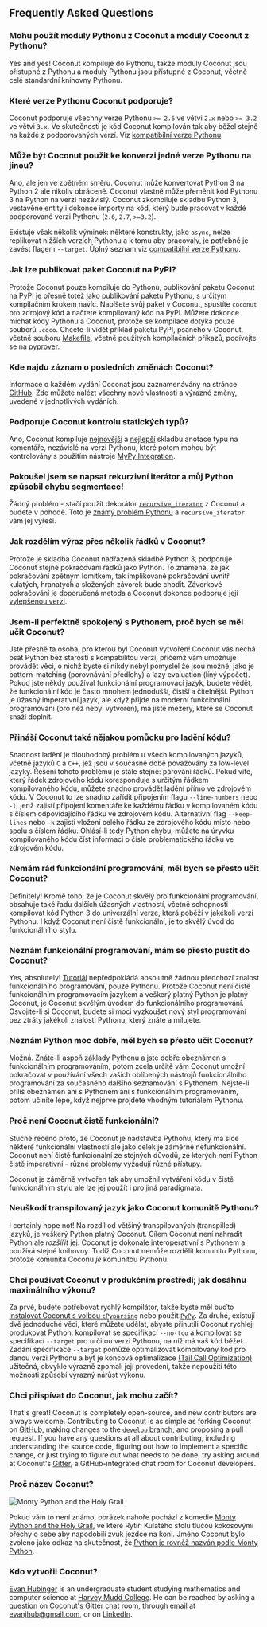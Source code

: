 ## Frequently Asked Questions

<!--
```eval_rst
.. contents::
    :local:
```     -->        

### Mohu použít moduly Pythonu z Coconut a moduly Coconut z Pythonu? 

Yes and yes! Coconut kompiluje do Pythonu, takže moduly Coconut jsou přístupné z Pythonu a moduly Pythonu jsou přístupné z Coconut, včetně celé standardní knihovny Pythonu.

### Které verze Pythonu Coconut podporuje? 

Coconut podporuje všechny verze Pythonu `>= 2.6` ve větvi `2.x` nebo `>= 3.2` ve větvi `3.x`. Ve skutečnosti je kód Coconut kompilován tak aby běžel stejně na každé z podporovaných verzí.
Viz [kompatibilní verze Pythonu](http://coconut.readthedocs.io/cs/latest/DOCS.html#kompatibilni-verze-pythonu).


### Může být Coconut použit ke konverzi jedné verze Pythonu na jinou?

Ano, ale jen ve zpětném směru. Coconut může konvertovat Python 3 na Python 2 ale nikoliv obráceně. Coconut vlastně může přeměnit kód Pythonu 3 na Python na verzi nezávislý. Coconut zkompiluje skladbu Python 3, vestavěné entity i dokonce importy na kód, který bude pracovat v každé podporované verzi Pythonu (`2.6`, `2.7`, `>=3.2`).

Existuje však několik výminek: některé konstrukty, jako `async`, nelze replikovat   nižších verzích Pythonu a k tomu aby pracovaly, je potřebné je zavést flagem `--target`. Úplný seznam viz [compatibilní verze Pythonu](DOCS.html#compatible-python-versions).

### Jak lze publikovat paket Coconut na PyPI?

Protože Coconut pouze kompiluje do Pythonu, publikování paketu Coconut na PyPI je přesně totéž jako publikování paketu Pythonu, s určitým kompilačním krokem navíc. Napíšete svůj paket v Coconut, spustíte `coconut` pro zdrojový kód a načtete kompilovaný kód na PyPI. Můžete dokonce míchat kódy Pythonu a Coconut, protože se kompilace dotýká pouze souborů `.coco`. Chcete-li vidět příklad paketu PyPI, psaného v Coconut, včetně souboru [Makefile](https://github.com/evhub/pyprover/blob/master/Makefile), včetně použitých kompilačních příkazů, podívejte se na [pyprover](https://github.com/evhub/pyprover).

### Kde najdu záznam o posledních změnách Coconut?

Informace o každém vydání Coconat jsou zaznamenávány na stránce [GitHub](https://github.com/evhub/coconut/releases). Zde můžete nalézt všechny nové vlastnosti a výrazné změny, uvedené v jednotlivých vydáních.

### Podporuje Coconut kontrolu statických typů?

Ano, Coconut kompiluje [nejnovější](https://www.python.org/dev/peps/pep-0526/) a 
[nejlepší](https://www.python.org/dev/peps/pep-0484/) skladbu anotace typu na komentáře, nezávislé na verzi Pythonu, které potom mohou být kontrolovány s použitím nástroje [MyPy Integration](http://coconut.readthedocs.io/en/master/DOCS.html#mypy-integration).

### Pokoušel jsem se napsat rekurzivní iterátor a můj Python způsobil chybu segmentace!

Žádný problém - stačí použít dekorátor [`recursive_iterator`](DOCS.html#recursive-iterator) z Coconut a budete v pohodě. Toto je [známý problém  Pythonu](http://bugs.python.org/issue14010) a `recursive_iterator` vám jej vyřeší.

### Jak rozdělím výraz přes několik řádků v  Coconut?

Protože je skladba Coconut nadřazená skladbě Python 3, podporuje Coconut stejné pokračování řádků jako Python. To znamená, že jak pokračování zpětným lomítkem, tak implikované pokračování uvnitř kulatých, hranatych a složených závorek bude chodit. Závorkové pokračování je doporučená metoda a Coconut dokonce podporuje její [vylepšenou verzi](DOCS.html#enhanced-parenthetical-continuation).

### Jsem-li perfektně spokojený s Pythonem, proč bych se měl učit Coconut? 

Jste přesně ta osoba, pro kterou byl Coconut vytvořen! Coconut vás nechá psát Python bez starostí s kompabilitou verzí, přičemž vám umožňuje provádět věci, o nichž byste si nikdy nebyl pomyslel že jsou možné, jako je pattern-matching (porovnávání předlohy) a lazy evaluation (líný výpočet). Pokud jste někdy používal funkcionální programovací jazyk, budete vědět, že funkcionální kód je často mnohem jednodušší, čistší a čitelnější. Python je úžasný imperativní jazyk, ale když přijde na moderní funkcionální programování (pro něž nebyl vytvořen), má jisté mezery, které se Coconut snaží doplnit.

### Přináší Coconut také nějakou pomůcku pro ladění kódu? 

Snadnost ladění je dlouhodobý problém u všech kompilovaných jazyků, včetně jazyků `C` a `C++`, jež jsou v současné době považovány za low-level jazyky. Řešení tohoto problému je stále stejné: párování řádků. Pokud víte, který řádek zdrojového kódu koresponduje s určitým řádkem kompilovaného kódu, můžete snadno provádět ladění přímo ve zdrojovém kódu. V Coconut to lze snadno zařídit připojením flagu `--line-numbers` nebo `-l`, jenž zajistí připojení komentáře ke každému řádku v kompilovaném kódu s číslem odpovídajícího řádku ve zdrojovém kódu. Alternativní flag `--keep-lines` nebo `-k` zajistí vložení celého řádku ze zdrojového kódu místo nebo spolu s číslem řádku. Ohlásí-li tedy Python chybu, můžete na úryvku kompilovaného kódu číst informaci o čísle problematického řádku ve zdrojovém kódu.

### Nemám rád funkcionální programování, měl bych se přesto učit Coconut? 

Definitely! Kromě toho, že je Coconut skvělý pro funkcionální programování, obsahuje také řadu dalších úžasných vlastností, včetně schopnosti kompilovat kód Python 3 do univerzální verze, která poběží v jakékoli verzi Pythonu. I když Coconut není čistě funkcionální, je to skvělý úvod do funkcionálního stylu.

### Neznám funkcionální programování, mám se přesto pustit do Coconut? 

Yes, absolutely! [Tutoriál](HELP.html) nepředpokládá absolutně žádnou předchozí znalost funkcionálního programování, pouze Pythonu. Protože Coconut není čistě funkcionálním programovacím jazykem a veškerý platný Python je platný Coconut, je Coconut skvělým úvodem do funkcionálního programování. Osvojíte-li si Coconut, budete si moci vyzkoušet nový styl programování bez ztráty jakékoli znalosti Pythonu, který znáte a milujete.

### Neznám Python moc dobře, měl bych se přesto učit Coconut? 

Možná. Znáte-li aspoň základy Pythonu a jste dobře obeznámen s funkcionálním programováním, potom zcela určitě vám Coconut umožní pokračovat v používání všech vašich oblíbených nástrojů funkcionálního programování za současného dalšího seznamování s Pythonem. Nejste-li příliš obeznámen ani s Pythonem ani s funkcionálním programováním, potom učiníte lépe, když nejprve projdete vhodným tutoriálem Pythonu.

### Proč není Coconut čistě funkcionální? 

Stučně řečeno proto, že Coconut je nadstavba Pythonu, který má sice některé funkcionální vlastnosti ale jako celek je záměrně nefunkcionální. Coconut není čistě funkcionální ze stejných důvodů, ze kterých není Python čistě imperativní - různé problémy vyžadují různé přístupy. 

Coconut je záměrně vytvořen tak aby umožnil vytváření kódu v čistě funkcionálním stylu ale lze jej použít i pro jiná paradigmata.

### Neuškodí transpilovaný jazyk jako Coconut komunitě Pythonu? 

I certainly hope not! Na rozdíl od většiný transpilovaných (transpilled) jazyků, je veškerý Python platný Coconut. Cílem Coconut není nahradit Python ale _rozšířit_ jej. Coconut je dokonale interoperativní s Pythonem a používá stejné knihovny. Tudíž Coconut nemůže rozdělit komunitu Pythonu, protože komunita Coconu _je_ komunitou Pythonu.

### Chci používat Coconut v produkčním prostředí; jak dosáhnu maximálního výkonu?

Za prvé, budete potřebovat rychlý kompilátor, takže byste měl buďto  [instalovat Coconut s volbou `cPyparsing`](DOCS.html#installation) nebo použít [`PyPy`](https://pypy.org/). Za druhé, existují dvě jednoduché věci, které můžete udělat, abyste přinutili Coconut rychleji produkovat Python: kompilovat se specifikací `--no-tco` a kompilovat se specifikací `--target` pro určitou verzi Pythonu, na níž má váš kód běžet. Zadání specifikace `--target` pomůže optimalizovat kompilovaný kód pro danou verzi Pythonu a byť je koncová optimalizace [(Tail Call Optimization)](DOCS.html#tail-call-optimization) užitečná, 
obvykle výrazně zpomalí její provedení, takže nepoužití této možnosti způsobí výrazný nárůst výkonu.

### Chci přispívat do Coconut, jak mohu začít? 

That's great! Coconut is completely open-source, and new contributors are always welcome. Contributing to Coconut is as simple as forking Coconut on [GitHub](https://github.com/evhub/coconut), making changes to the [`develop` branch](https://github.com/evhub/coconut/tree/develop), and proposing a pull request. If you have any questions at all about contributing, including understanding the source code, figuring out how to implement a specific change, or just trying to figure out what needs to be done, try asking around at Coconut's [Gitter](https://gitter.im/evhub/coconut), a GitHub-integrated chat room for Coconut developers.

### Proč název Coconut? 

![Monty Python and the Holy Grail](http://i.imgur.com/PoFot.jpg)

Pokud vám to není známo, obrázek nahoře pochází z komedie [Monty Python and the Holy Grail](https://en.wikipedia.org/wiki/Monty_Python_and_the_Holy_Grail), ve které Rytíři Kulatého stolu tlučou kokosovými ořechy o sebe aby napodobili zvuk jezdce na koni. Jméno Coconut bylo zvoleno jako odkaz na skutečnost, že [Python je rovněž nazván podle Monty Python](https://www.python.org/doc/essays/foreword/).

### Kdo vytvořil Coconut? 

[Evan Hubinger](https://github.com/evhub) is an undergraduate student studying mathematics and computer science at [Harvey Mudd College](https://www.hmc.edu/).  He can be reached by asking a question on [Coconut's Gitter chat room](https://gitter.im/evhub/coconut), through email at <evanjhub@gmail.com>, or on [LinkedIn](https://www.linkedin.com/in/ehubinger).
